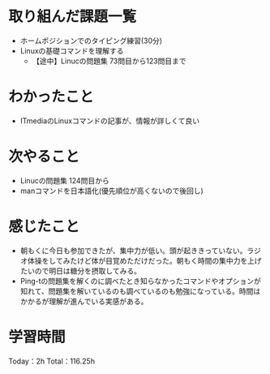 # 取り組んだ課題一覧
- ホームポジションでのタイピング練習(30分)
- Linuxの基礎コマンドを理解する
	- 【途中】Linucの問題集 73問目から123問目まで

# わかったこと
- ITmediaのLinuxコマンドの記事が、情報が詳しくて良い

# 次やること
- Linucの問題集 124問目から
- manコマンドを日本語化(優先順位が高くないので後回し)

# 感じたこと
- 朝もくに今日も参加できたが、集中力が低い。頭が起ききっていない。ラジオ体操をしてみたけど体が目覚めただけだった。朝もく時間の集中力を上げたいので明日は糖分を摂取してみる。
- Ping-tの問題集を解くのに調べたとき知らなかったコマンドやオプションが知れて、問題集を解いているのも調べているのも勉強になっている。時間はかかるが理解が進んでいる実感がある。

# 学習時間
Today：2h Total：116.25h
